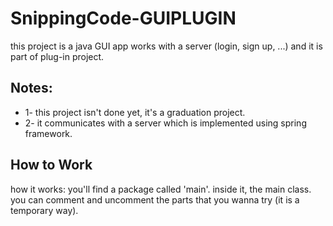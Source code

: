 # SnippingCode-GUIPLUGIN
this project is a java GUI app works with a server (login, sign up, ...) and it is part of plug-in project.


## Notes: ##
* 1- this project isn't done yet, it's a graduation project.
* 2- it communicates with a server which is implemented using spring framework.

## How to Work ## 
how it works: you'll find a package called 'main'. inside it, the main class. you can comment and uncomment the parts that
you wanna try (it is a temporary way).
